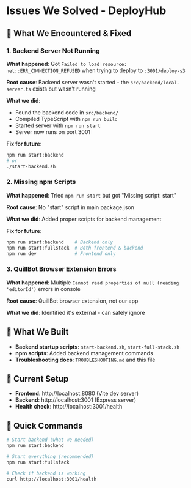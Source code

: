 # Issues We Solved - DeployHub

## 🚨 What We Encountered & Fixed

### 1. Backend Server Not Running
**What happened**: Got `Failed to load resource: net::ERR_CONNECTION_REFUSED` when trying to deploy to `:3001/deploy-s3`

**Root cause**: Backend server wasn't started - the `src/backend/local-server.ts` exists but wasn't running

**What we did**:
- Found the backend code in `src/backend/`
- Compiled TypeScript with `npm run build` 
- Started server with `npm run start`
- Server now runs on port 3001

**Fix for future**:
```bash
npm run start:backend
# or
./start-backend.sh
```

### 2. Missing npm Scripts
**What happened**: Tried `npm run start` but got "Missing script: start"

**Root cause**: No "start" script in main package.json

**What we did**: Added proper scripts for backend management

**Fix for future**:
```bash
npm run start:backend    # Backend only
npm run start:fullstack  # Both frontend & backend
npm run dev              # Frontend only
```

### 3. QuillBot Browser Extension Errors
**What happened**: Multiple `Cannot read properties of null (reading 'editorId')` errors in console

**Root cause**: QuillBot browser extension, not our app

**What we did**: Identified it's external - can safely ignore

## 🚀 What We Built

- **Backend startup scripts**: `start-backend.sh`, `start-full-stack.sh`
- **npm scripts**: Added backend management commands
- **Troubleshooting docs**: `TROUBLESHOOTING.md` and this file

## 📍 Current Setup

- **Frontend**: http://localhost:8080 (Vite dev server)
- **Backend**: http://localhost:3001 (Express server)
- **Health check**: http://localhost:3001/health

## 🔧 Quick Commands

```bash
# Start backend (what we needed)
npm run start:backend

# Start everything (recommended)
npm run start:fullstack

# Check if backend is working
curl http://localhost:3001/health
```
